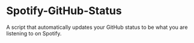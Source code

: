 # Spotify-GitHub-Status
A script that automatically updates your GitHub status to be what you are listening to on Spotify.
